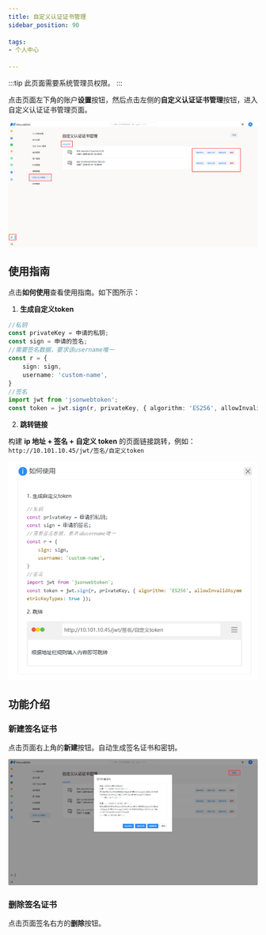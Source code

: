 ```yaml
---
title: 自定义认证证书管理
sidebar_position: 90

tags: 
- 个人中心

---
```


:::tip
此页面需要系统管理员权限。
:::

点击页面左下角的账户**设置**按钮，然后点击左侧的**自定义认证证书管理**按钮，进入自定义认证证书管理页面。

![自定义认证证书管理](image.png "自定义认证证书管理")

## 使用指南

点击**如何使用**查看使用指南。如下图所示：

1. **生成自定义token**

```ts showLineNumbers
//私钥
const privateKey = 申请的私钥;
const sign = 申请的签名;
//需要签名数据，要求该username唯一
const r = {
    sign: sign,
    username: 'custom-name',
}
//签名
import jwt from 'jsonwebtoken';
const token = jwt.sign(r, privateKey, { algorithm: 'ES256', allowInvalidAsymmetricKeyTypes: true });
```

2. **跳转链接**

构建 **ip 地址 + 签名 + 自定义 token** 的页面链接跳转，例如：`http://10.101.10.45/jwt/签名/自定义token`

![使用指南](image-1.png "使用指南")

## 功能介绍

### 新建签名证书

点击页面右上角的**新建**按钮。自动生成签名证书和密钥。

![新建签名证书](image-3.png "新建签名证书")

### 删除签名证书

点击页面签名右方的**删除**按钮。